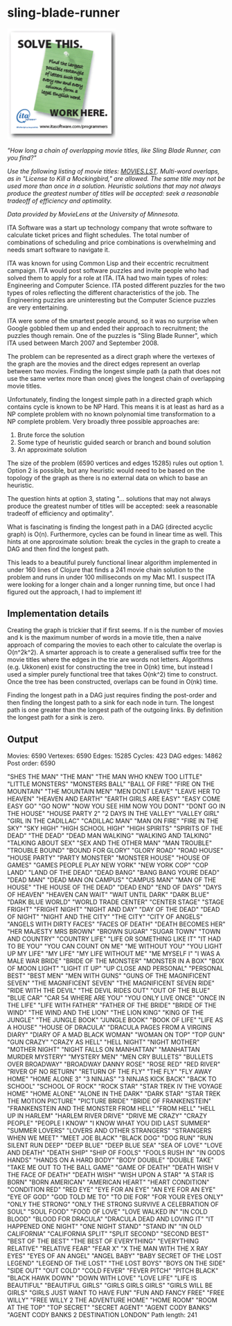 # sling-blade-runner

<img src="https://github.com/rachbowyer/sling-blade-runner/blob/main/example-ita-ad.png" alt="ITA Software Recruitment Ad" width="250"/>

_"How long a chain of overlapping movie titles, like Sling Blade Runner, can you find?"_

_Use the following listing of movie titles: 
[MOVIES.LST](https://github.com/rachbowyer/sling-blade-runner/blob/main/resources/movies3.txt). Multi-word overlaps, as in "License to Kill
a Mockingbird," are allowed. The same title may not be used more than once in a solution.
Heuristic solutions that may not always produce the greatest number of titles will be accepted:
seek a reasonable tradeoff of efficiency and optimality._

_Data provided by MovieLens at the University of Minnesota._


ITA Software was a start up technology company that wrote software to calculate ticket prices and
flight schedules. The total number of combinations of scheduling and price combinations is 
overwhelming and needs smart software to navigate it.

ITA was known for using Common Lisp and their eccentric recruitment campaign. ITA would post software
puzzles and invite people who had solved them to apply for a role at ITA. ITA had two main types of 
roles: Engineering and Computer Science. ITA posted different puzzles for the two types of roles reflecting
the different characteristics of the job. The Engineering puzzles are uninteresting but the Computer Science
puzzles are very entertaining. 

ITA were some of the smartest people around, so it was no surprise when Google gobbled them up and ended 
their approach to recruitment; the puzzles though remain. One of the puzzles is "Sling Blade Runner", which ITA 
used between March 2007 and September 2008.

The problem can be represented as a direct graph where the vertexes of the graph are the movies and the 
direct edges represent an overlap between two movies. Finding the longest simple path (a path that does
not use the same vertex more than once) gives the longest chain of overlapping movie titles.

Unfortunately, finding the longest simple path in a directed graph which contains cycle is known to be NP Hard. 
This means it is at least as hard as a NP complete problem with no known polynomial time transformation to a 
NP complete problem. Very broadly three possible approaches are:

1. Brute force the solution
2. Some type of heuristic guided search or branch and bound solution
3. An approximate solution


The size of the problem (6590 vertices and edges 15285) rules out option 1. Option 2 is possible, but any 
heuristic would need to be based on the topology of the graph as there is no external data on which to base 
an heuristic.

The question hints at option 3, stating "... solutions that may not always produce the greatest
number of titles will be accepted: seek a reasonable tradeoff of efficiency and optimality".

What is fascinating is finding the longest path in a DAG (directed acyclic graph) is O(n).
Furthermore, cycles can be found in linear time as well. This hints at one approximate solution: 
break the cycles in the graph to create a DAG and then find the longest path.

This leads to a beautiful purely functional linear algorithm implemented in under 160 lines of Clojure 
that finds a 241 movie chain solution to the problem and runs in under 100 milliseconds on my Mac M1. 
I suspect ITA were looking for a longer chain and a longer running time, but once I had figured out 
the approach, I had to implement it!


## Implementation details

Creating the graph is trickier that if first seems. If n is the number of movies and k is the maximum
number of words in a movie title, then a naive approach of comparing the movies to each other to 
calculate the overlap is O(n^2k^2). A smarter approach is to create a generalised suffix tree for the
movie titles where the edges in the trie are words not letters. Algorithms (e.g. Ukkonen) exist for 
constructing the tree in O(nk) time, but instead I used a simpler purely functional tree that takes
O(nk^2) time to construct. Once the tree has been constructed, overlaps can be found in O(nk) time.

Finding the longest path in a DAG just requires finding the post-order and then finding the longest
path to a sink for each node in turn. The longest path is one greater than the longest path of the
outgoing links. By definition the longest path for a sink is zero.


## Output

Movies:  6590
Vertexes:  6590
Edges:  15285
Cycles:  423
DAG edges:  14862
Post order:  6590

"SHES THE MAN" "THE MAN" "THE MAN WHO KNEW TOO LITTLE" "LITTLE MONSTERS" "MONSTERS BALL" "BALL OF FIRE" "FIRE ON THE MOUNTAIN" "THE MOUNTAIN MEN" "MEN DONT LEAVE" "LEAVE HER TO HEAVEN" "HEAVEN AND EARTH" "EARTH GIRLS ARE EASY" "EASY COME EASY GO" "GO NOW" "NOW YOU SEE HIM NOW YOU DONT" "DONT GO IN THE HOUSE" "HOUSE PARTY 2" "2 DAYS IN THE VALLEY" "VALLEY GIRL" "GIRL IN THE CADILLAC" "CADILLAC MAN" "MAN ON FIRE" "FIRE IN THE SKY" "SKY HIGH" "HIGH SCHOOL HIGH" "HIGH SPIRITS" "SPIRITS OF THE DEAD" "THE DEAD" "DEAD MAN WALKING" "WALKING AND TALKING" "TALKING ABOUT SEX" "SEX AND THE OTHER MAN" "MAN TROUBLE" "TROUBLE BOUND" "BOUND FOR GLORY" "GLORY ROAD" "ROAD HOUSE" "HOUSE PARTY" "PARTY MONSTER" "MONSTER HOUSE" "HOUSE OF GAMES" "GAMES PEOPLE PLAY NEW YORK" "NEW YORK COP" "COP LAND" "LAND OF THE DEAD" "DEAD BANG" "BANG BANG YOURE DEAD" "DEAD MAN" "DEAD MAN ON CAMPUS" "CAMPUS MAN" "MAN OF THE HOUSE" "THE HOUSE OF THE DEAD" "DEAD END" "END OF DAYS" "DAYS OF HEAVEN" "HEAVEN CAN WAIT" "WAIT UNTIL DARK" "DARK BLUE" "DARK BLUE WORLD" "WORLD TRADE CENTER" "CENTER STAGE" "STAGE FRIGHT" "FRIGHT NIGHT" "NIGHT AND DAY" "DAY OF THE DEAD" "DEAD OF NIGHT" "NIGHT AND THE CITY" "THE CITY" "CITY OF ANGELS" "ANGELS WITH DIRTY FACES" "FACES OF DEATH" "DEATH BECOMES HER" "HER MAJESTY MRS BROWN" "BROWN SUGAR" "SUGAR TOWN" "TOWN AND COUNTRY" "COUNTRY LIFE" "LIFE OR SOMETHING LIKE IT" "IT HAD TO BE YOU" "YOU CAN COUNT ON ME" "ME WITHOUT YOU" "YOU LIGHT UP MY LIFE" "MY LIFE" "MY LIFE WITHOUT ME" "ME MYSELF I" "I WAS A MALE WAR BRIDE" "BRIDE OF THE MONSTER" "MONSTER IN A BOX" "BOX OF MOON LIGHT" "LIGHT IT UP" "UP CLOSE AND PERSONAL" "PERSONAL BEST" "BEST MEN" "MEN WITH GUNS" "GUNS OF THE MAGNIFICENT SEVEN" "THE MAGNIFICENT SEVEN" "THE MAGNIFICENT SEVEN RIDE" "RIDE WITH THE DEVIL" "THE DEVIL RIDES OUT" "OUT OF THE BLUE" "BLUE CAR" "CAR 54 WHERE ARE YOU" "YOU ONLY LIVE ONCE" "ONCE IN THE LIFE" "LIFE WITH FATHER" "FATHER OF THE BRIDE" "BRIDE OF THE WIND" "THE WIND AND THE LION" "THE LION KING" "KING OF THE JUNGLE" "THE JUNGLE BOOK" "JUNGLE BOOK" "BOOK OF LIFE" "LIFE AS A HOUSE" "HOUSE OF DRACULA" "DRACULA PAGES FROM A VIRGINS DIARY" "DIARY OF A MAD BLACK WOMAN" "WOMAN ON TOP" "TOP GUN" "GUN CRAZY" "CRAZY AS HELL" "HELL NIGHT" "NIGHT MOTHER" "MOTHER NIGHT" "NIGHT FALLS ON MANHATTAN" "MANHATTAN MURDER MYSTERY" "MYSTERY MEN" "MEN CRY BULLETS" "BULLETS OVER BROADWAY" "BROADWAY DANNY ROSE" "ROSE RED" "RED RIVER" "RIVER OF NO RETURN" "RETURN OF THE FLY" "THE FLY" "FLY AWAY HOME" "HOME ALONE 3" "3 NINJAS" "3 NINJAS KICK BACK" "BACK TO SCHOOL" "SCHOOL OF ROCK" "ROCK STAR" "STAR TREK IV THE VOYAGE HOME" "HOME ALONE" "ALONE IN THE DARK" "DARK STAR" "STAR TREK THE MOTION PICTURE" "PICTURE BRIDE" "BRIDE OF FRANKENSTEIN" "FRANKENSTEIN AND THE MONSTER FROM HELL" "FROM HELL" "HELL UP IN HARLEM" "HARLEM RIVER DRIVE" "DRIVE ME CRAZY" "CRAZY PEOPLE" "PEOPLE I KNOW" "I KNOW WHAT YOU DID LAST SUMMER" "SUMMER LOVERS" "LOVERS AND OTHER STRANGERS" "STRANGERS WHEN WE MEET" "MEET JOE BLACK" "BLACK DOG" "DOG RUN" "RUN SILENT RUN DEEP" "DEEP BLUE" "DEEP BLUE SEA" "SEA OF LOVE" "LOVE AND DEATH" "DEATH SHIP" "SHIP OF FOOLS" "FOOLS RUSH IN" "IN GODS HANDS" "HANDS ON A HARD BODY" "BODY DOUBLE" "DOUBLE TAKE" "TAKE ME OUT TO THE BALL GAME" "GAME OF DEATH" "DEATH WISH V THE FACE OF DEATH" "DEATH WISH" "WISH UPON A STAR" "A STAR IS BORN" "BORN AMERICAN" "AMERICAN HEART" "HEART CONDITION" "CONDITION RED" "RED EYE" "EYE FOR AN EYE" "AN EYE FOR AN EYE" "EYE OF GOD" "GOD TOLD ME TO" "TO DIE FOR" "FOR YOUR EYES ONLY" "ONLY THE STRONG" "ONLY THE STRONG SURVIVE A CELEBRATION OF SOUL" "SOUL FOOD" "FOOD OF LOVE" "LOVE WALKED IN" "IN COLD BLOOD" "BLOOD FOR DRACULA" "DRACULA DEAD AND LOVING IT" "IT HAPPENED ONE NIGHT" "ONE NIGHT STAND" "STAND IN" "IN OLD CALIFORNIA" "CALIFORNIA SPLIT" "SPLIT SECOND" "SECOND BEST" "BEST OF THE BEST" "THE BEST OF EVERYTHING" "EVERYTHING RELATIVE" "RELATIVE FEAR" "FEAR X" "X THE MAN WITH THE X RAY EYES" "EYES OF AN ANGEL" "ANGEL BABY" "BABY SECRET OF THE LOST LEGEND" "LEGEND OF THE LOST" "THE LOST BOYS" "BOYS ON THE SIDE" "SIDE OUT" "OUT COLD" "COLD FEVER" "FEVER PITCH" "PITCH BLACK" "BLACK HAWK DOWN" "DOWN WITH LOVE" "LOVE LIFE" "LIFE IS BEAUTIFUL" "BEAUTIFUL GIRLS" "GIRLS GIRLS GIRLS" "GIRLS WILL BE GIRLS" "GIRLS JUST WANT TO HAVE FUN" "FUN AND FANCY FREE" "FREE WILLY" "FREE WILLY 2 THE ADVENTURE HOME" "HOME ROOM" "ROOM AT THE TOP" "TOP SECRET" "SECRET AGENT" "AGENT CODY BANKS" "AGENT CODY BANKS 2 DESTINATION LONDON"
Path length:  241

